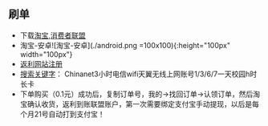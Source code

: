 ## 刷单
* 下载[淘宝](),[消费者联盟]()
* 淘宝-安卓![淘宝-安卓](./android.png =100x100){:height="100px" width="100px"}
* [返利网站注册](http://mmm.xfz178.com/wap/login/register?re_uid=3042869)
* [搜索关键字](http://mmm.xfz178.com/wap/login/register?re_uid=3042869)： Chinanet3小时电信wifi天翼无线上网账号1/3/6/7一天校园h时长卡
* 下单购买（0.1元）成功后，复制订单号，我的->找回订单->认领订单，然后淘宝确认收货，返利到账联盟账户，第一次需要绑定支付宝手动提现，以后是每个月21号自动打到支付宝！
